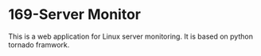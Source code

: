 # 169-Server Monitor

This is a web application for Linux server monitoring. It is based on python tornado framwork.